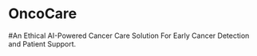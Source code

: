 # OncoCare
#An Ethical AI-Powered Cancer Care Solution For Early Cancer Detection and Patient Support.
